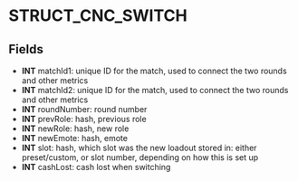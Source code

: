 # STRUCT_CNC_SWITCH

## Fields
* **INT** matchId1: unique ID for the match, used to connect the two rounds and other metrics
* **INT** matchId2: unique ID for the match, used to connect the two rounds and other metrics
* **INT** roundNumber: round number
* **INT** prevRole: hash, previous role
* **INT** newRole: hash, new role
* **INT** newEmote: hash, emote
* **INT** slot: hash, which slot was the new loadout stored in: either preset/custom, or slot number, depending on how this is set up
* **INT** cashLost: cash lost when switching